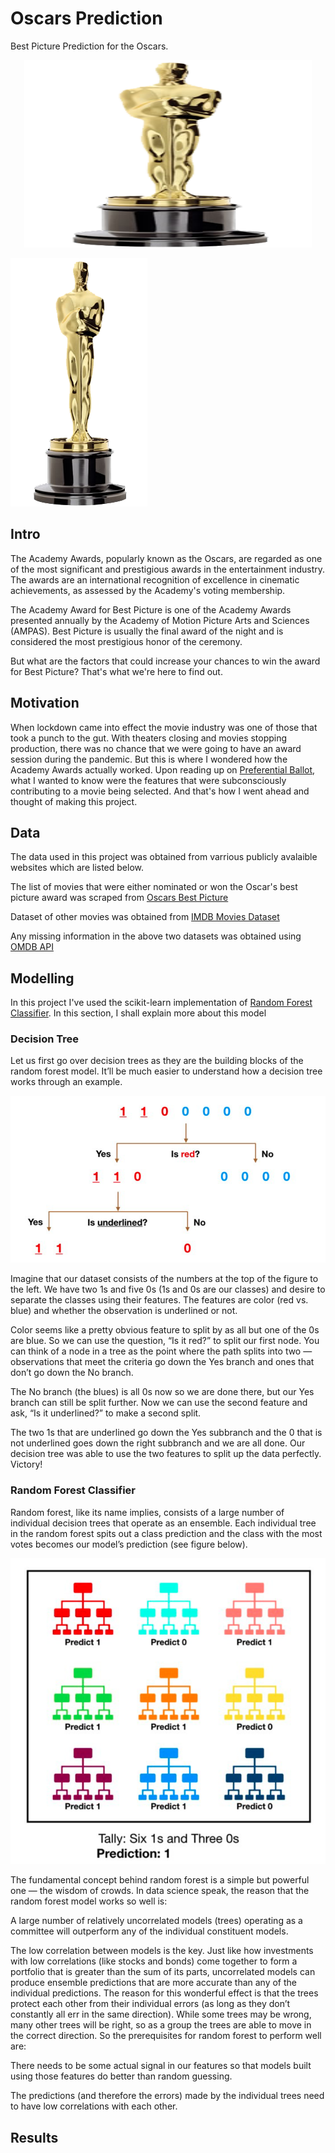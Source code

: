 # Oscars Prediction

Best Picture Prediction for the Oscars.

<p align="center">
  <img width="460" height="300" src="https://github.com/Arcanus07/Oscars-Prediction/blob/main/Images/oscars-award.png">
</p>

![oscars award image](https://github.com/Arcanus07/Oscars-Prediction/blob/main/Images/oscars-award.png)

## Intro

The Academy Awards, popularly known as the Oscars, are regarded as one of the most significant and prestigious awards in the entertainment industry. The awards are an international recognition of excellence in cinematic achievements, as assessed by the Academy's voting membership. 

The Academy Award for Best Picture is one of the Academy Awards presented annually by the Academy of Motion Picture Arts and Sciences (AMPAS). Best Picture is usually the final award of the night and is considered the most prestigious honor of the ceremony.

But what are the factors that could increase your chances to win the award for Best Picture? That's what we're here to find out.


## Motivation

When lockdown came into effect the movie industry was one of those that took a punch to the gut. With theaters closing and movies stopping production, there was no chance that we were going to have an award session during the pandemic. But this is where I wondered how the Academy Awards actually worked. Upon reading up on [Preferential Ballot](https://en.wikipedia.org/wiki/Preferential_voting), what I wanted to know were the features that were subconsciously contributing to a movie being selected. And that's how I went ahead and thought of making this project.

## Data

The data used in this project was obtained from varrious publicly avalaible websites which are listed below. 

The list of movies that were either nominated or won the Oscar's best picture award was scraped from [Oscars Best Picture](https://en.wikipedia.org/wiki/Academy_Award_for_Best_Picture)

Dataset of other movies was obtained from [IMDB Movies Dataset](https://www.kaggle.com/harshitshankhdhar/imdb-dataset-of-top-1000-movies-and-tv-shows)

Any missing information in the above two datasets was obtained using [OMDB API](https://www.omdbapi.com/)

## Modelling

In this project I've used the scikit-learn implementation of [Random Forest Classifier](https://scikit-learn.org/stable/modules/generated/sklearn.ensemble.RandomForestClassifier.html). In this section, I shall explain more about this model

### Decision Tree
Let us first go over decision trees as they are the building blocks of the random forest model. It’ll be much easier to understand how a decision tree works through an example.

![decision tree example](https://github.com/Arcanus07/Oscars-Prediction/blob/main/Images/decision%20tree%20example.png)

Imagine that our dataset consists of the numbers at the top of the figure to the left. We have two 1s and five 0s (1s and 0s are our classes) and desire to separate the classes using their features. The features are color (red vs. blue) and whether the observation is underlined or not. 

Color seems like a pretty obvious feature to split by as all but one of the 0s are blue. So we can use the question, “Is it red?” to split our first node. You can think of a node in a tree as the point where the path splits into two — observations that meet the criteria go down the Yes branch and ones that don’t go down the No branch.

The No branch (the blues) is all 0s now so we are done there, but our Yes branch can still be split further. Now we can use the second feature and ask, “Is it underlined?” to make a second split.

The two 1s that are underlined go down the Yes subbranch and the 0 that is not underlined goes down the right subbranch and we are all done. Our decision tree was able to use the two features to split up the data perfectly. Victory!

### Random Forest Classifier
Random forest, like its name implies, consists of a large number of individual decision trees that operate as an ensemble. Each individual tree in the random forest spits out a class prediction and the class with the most votes becomes our model’s prediction (see figure below).

![random forest description](https://github.com/Arcanus07/Oscars-Prediction/blob/main/Images/random%20forest.png)

The fundamental concept behind random forest is a simple but powerful one — the wisdom of crowds. In data science speak, the reason that the random forest model works so well is:

A large number of relatively uncorrelated models (trees) operating as a committee will outperform any of the individual constituent models.

The low correlation between models is the key. Just like how investments with low correlations (like stocks and bonds) come together to form a portfolio that is greater than the sum of its parts, uncorrelated models can produce ensemble predictions that are more accurate than any of the individual predictions. The reason for this wonderful effect is that the trees protect each other from their individual errors (as long as they don’t constantly all err in the same direction). While some trees may be wrong, many other trees will be right, so as a group the trees are able to move in the correct direction. So the prerequisites for random forest to perform well are:

There needs to be some actual signal in our features so that models built using those features do better than random guessing.

The predictions (and therefore the errors) made by the individual trees need to have low correlations with each other.

## Results
